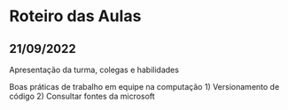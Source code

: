 # Roteiro das Aulas

## 21/09/2022

Apresentação da turma, colegas e habilidades

Boas práticas de trabalho em equipe na computação
    1) Versionamento de código
    2) Consultar fontes da microsoft

